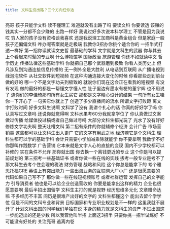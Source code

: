 ```yaml
---
title: 文科生没出路？三个方向任你选
---
```

亮哥
孩子只能学文科
读不懂理工
难道就没有出路了吗
要读文科
你要读透
该赚的钱其实一分都不会少赚的
出路一样好
我说过好多次说本科学理工
不管是因为我说哎
穷人家的孩子没有资格谈我喜欢
还是我说理工加商科是黄金组合
但是家庭一般
孩子还偏偏文科
咋办呢答案就是走极端
我教你3招办你挑个适合你的
一招半式打透一样好
第一招你读就读文史哲
最基础的学科
文字就是文科生的武器
你与其去上个看起来时髦的专业啊
什么博物馆学
国际政治
旅游管理
你还不如就读中文
哲学历史
传播法律这些基础学科
你就把自己那个武器磨到极致
你看人类历史上
但凡涉及到沟通连接信息传播的
无一例外全是大胜利
从电话到互联网
从广播电视到绿泡泡软件
从社交软件到短视频
在这种沟通连接大变化的时候
你看那些走到前台做的好的
哪一个不是文字功夫到极致的
就说你们现在这会正在看我的短视频
有没有发现
做的最好的都是一帮懂文字懂人性
肚子里边有墨水有梗的董宇辉
也不用说了
连你们的李佳琦那句所有女生买它
那都是文字精心设计的结果
一句所有女生哇你一下开心了
一句买它你就上了
创造了多少直播间的流水
所谓文字打败距
离文字打败时间
好多文科生说啊
文科学了没有
我讲个扎心的话
你真的好好学了吗
你认真写过文章吗
还说你就觉得啊
文科水果考60分我就拿学位了
你认真做过文案
做过传播
给媒体投过稿或者自己做过号吗
大部分文科生都光玩了
光水了没有好好修炼文字功夫啊
整天吐槽文科
第二招有条件的你就辅修个经济
会计广告
市场营销类
这些都可以让文科生出入更广
它的文字有用武之地
经济嘛它是个文科生
理科生都可以学的基础学科
会计只需要小学加减乘除就能学
你不要拿啊
我数学不好
你那叫作践数学
广告营销
它本来就是文字人心的直接的变现
国内不少学校都可以补修的
实在条件不允许
那你就出国
你去换一个离钱更近的专业
这个你是可以提前规划的
第三招考一些基础证书
或者你做一些在线的实践
拔考一般专业是考不了
那文科生去考个住会理的税法
财务管理
战略和风险
这个你总是能拿下的
考个雅思托福GRE
英语上有突出能力
一些出海业务的互联网大厂小厂
还是很愿意要的
代码如果自己写不了
那你做一些在线短视频账号
或者社群运营
发挥自己的文字能力
引导消费者
他也是可以给企业创造营收的
你要是能拿出这样的精力
企业也很愿意要啊
最后半招出国留学
文科生主打的就是视野
经历思维多元化
文章赠命达嘛
不多经历不丰富
阅历是很难产出好的文字的
文科生都懂这个
能出去留个学学位
但是不同的文科专业和背景
目标国家和专业职业规划是不一样的
这里我就不展开了
计划文科出国的同学我们单独在说
本身的精力就是文科生的资产
不过出国这一步能迈出的还是少数
所以我管他叫半招
上面这3招半
只要你挑一招半试炼好
不可能没有好处的
关注亮哥
逃离内卷
